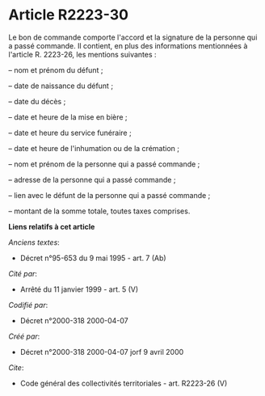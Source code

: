 # Article R2223-30

Le bon de commande comporte l'accord et la signature de la personne qui a passé commande. Il contient, en plus des
informations mentionnées à l'article R. 2223-26, les mentions suivantes :

– nom et prénom du défunt ;

– date de naissance du défunt ;

– date du décès ;

– date et heure de la mise en bière ;

– date et heure du service funéraire ;

– date et heure de l'inhumation ou de la crémation ;

– nom et prénom de la personne qui a passé commande ;

– adresse de la personne qui a passé commande ;

– lien avec le défunt de la personne qui a passé commande ;

– montant de la somme totale, toutes taxes comprises.

**Liens relatifs à cet article**

_Anciens textes_:

  - Décret n°95-653 du 9 mai 1995 - art. 7 (Ab)

_Cité par_:

  - Arrêté du 11 janvier 1999 - art. 5 (V)

_Codifié par_:

  - Décret n°2000-318 2000-04-07

_Créé par_:

  - Décret n°2000-318 2000-04-07 jorf 9 avril 2000

_Cite_:

  - Code général des collectivités territoriales - art. R2223-26 (V)
